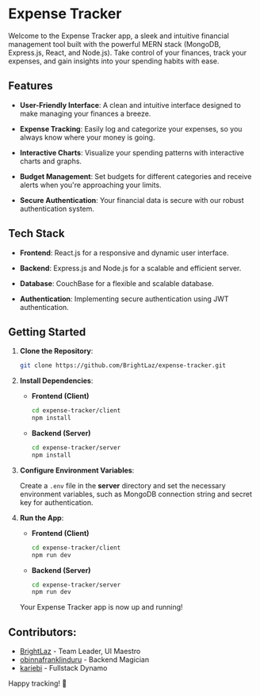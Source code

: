 # Expense Tracker

Welcome to the Expense Tracker app, a sleek and intuitive financial management tool built with the powerful MERN stack (MongoDB, Express.js, React, and Node.js). Take control of your finances, track your expenses, and gain insights into your spending habits with ease.

## Features

- **User-Friendly Interface**: A clean and intuitive interface designed to make managing your finances a breeze.

- **Expense Tracking**: Easily log and categorize your expenses, so you always know where your money is going.

- **Interactive Charts**: Visualize your spending patterns with interactive charts and graphs.

- **Budget Management**: Set budgets for different categories and receive alerts when you're approaching your limits.

- **Secure Authentication**: Your financial data is secure with our robust authentication system.

## Tech Stack

- **Frontend**: React.js for a responsive and dynamic user interface.

- **Backend**: Express.js and Node.js for a scalable and efficient server.

- **Database**: CouchBase for a flexible and scalable database.

- **Authentication**: Implementing secure authentication using JWT authentication.

## Getting Started

1. **Clone the Repository**:

    ```bash
    git clone https://github.com/BrightLaz/expense-tracker.git
    ```

2. **Install Dependencies**:

   - **Frontend (Client)**
      ```bash
      cd expense-tracker/client
      npm install
      ```

   - **Backend (Server)**
      ```bash
      cd expense-tracker/server
      npm install
      ```

3. **Configure Environment Variables**:

    Create a `.env` file in the **server** directory and set the necessary environment variables, such as MongoDB connection string and secret key for authentication.

4. **Run the App**:

   - **Frontend (Client)**
      ```bash
      cd expense-tracker/client
      npm run dev
      ```

   - **Backend (Server)**
      ```bash
      cd expense-tracker/server
      npm run dev
      ```

    Your Expense Tracker app is now up and running!

## Contributors:

- [BrightLaz](https://github.com/BrightLaz) - Team Leader, UI Maestro
- [obinnafranklinduru](https://github.com/obinnafranklinduru) - Backend Magician
- [kariebi](https://github.com/kariebi) - Fullstack Dynamo



Happy tracking! 🚀
